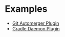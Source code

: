 # Examples

- [Git Automerger Plugin](https://github.com/aaravmahajanofficial/git-automerger-plugin/tree/test/jenkins-gradle-convention-plugin-test)
- [Gradle Daemon Plugin](https://github.com/aaravmahajanofficial/gradle-daemon-plugin)
